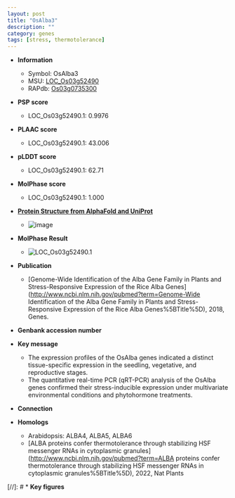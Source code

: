 ```yaml
---
layout: post
title: "OsAlba3"
description: ""
category: genes
tags: [stress, thermotolerance]
---
```


* **Information**  
    + Symbol: OsAlba3  
    + MSU: [LOC_Os03g52490](http://rice.uga.edu/cgi-bin/ORF_infopage.cgi?orf=LOC_Os03g52490)  
    + RAPdb: [Os03g0735300](http://rapdb.dna.affrc.go.jp/viewer/gbrowse_details/irgsp1?name=Os03g0735300)  

* **PSP score**  
    + LOC_Os03g52490.1: 0.9976 

* **PLAAC score**  
    + LOC_Os03g52490.1: 43.006 
    
* **pLDDT score**
    + LOC_Os03g52490.1: 62.71  

* **MolPhase score**
    + LOC_Os03g52490.1: 1.000  

* **[Protein Structure from AlphaFold and UniProt](https://www.uniprot.org/uniprotkb/Q6AVS5/entry#structure)**
    + ![image](https://ricepsp.github.io/images/Q6/AF-Q6AVS5-F1.png)

* **MolPhase Result**
    + ![LOC_Os03g52490.1](https://ricepsp.github.io/images/LOC_Os03g52490.1.png)

* **Publication**  
    + [Genome-Wide Identification of the Alba Gene Family in Plants and Stress-Responsive Expression of the Rice Alba Genes](http://www.ncbi.nlm.nih.gov/pubmed?term=Genome-Wide Identification of the Alba Gene Family in Plants and Stress-Responsive Expression of the Rice Alba Genes%5BTitle%5D), 2018, Genes.

* **Genbank accession number**  

* **Key message**  
    + The expression profiles of the OsAlba genes indicated a distinct tissue-specific expression in the seedling, vegetative, and reproductive stages.
    + The quantitative real-time PCR (qRT-PCR) analysis of the OsAlba genes confirmed their stress-inducible expression under multivariate environmental conditions and phytohormone treatments.

* **Connection**

* **Homologs**  
    + Arabidopsis: ALBA4, ALBA5, ALBA6
    + [ALBA proteins confer thermotolerance through stabilizing HSF messenger RNAs in cytoplasmic granules](http://www.ncbi.nlm.nih.gov/pubmed?term=ALBA proteins confer thermotolerance through stabilizing HSF messenger RNAs in cytoplasmic granules%5BTitle%5D), 2022, Nat Plants

[//]: # * **Key figures**  


